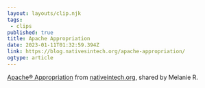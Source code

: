 ```yaml
---
layout: layouts/clip.njk 
tags:
 - clips 
published: true 
title: Apache Appropriation 
date: 2023-01-11T01:32:59.394Z 
link: https://blog.nativesintech.org/apache-appropriation/ 
ogtype: article 
---
```

[Apache® Appropriation](https://blog.nativesintech.org/apache-appropriation/) from [nativeintech.org](nativeintech.org), shared by Melanie R.